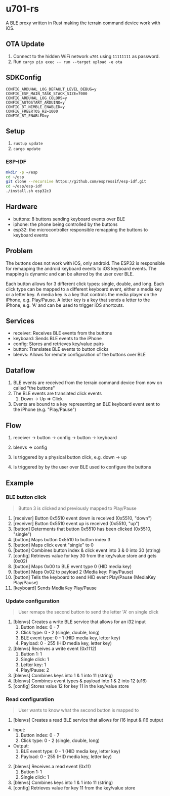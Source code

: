 # u701-rs

A BLE proxy written in Rust making the terrain command device work with iOS.

## OTA Update

1. Connect to the hidden WiFi network `u701` using `11111111` as password.
2. Run `cargo pio exec -- run --target upload -e ota`

## SDKConfig

```
CONFIG_ARDUHAL_LOG_DEFAULT_LEVEL_DEBUG=y
CONFIG_ESP_MAIN_TASK_STACK_SIZE=7000
CONFIG_ARDUHAL_LOG_COLORS=y
CONFIG_AUTOSTART_ARDUINO=y
CONFIG_BT_NIMBLE_ENABLED=y
CONFIG_FREERTOS_HZ=1000
CONFIG_BT_ENABLED=y
```

## Setup

1. `rustup update`
2. `cargo update`

### ESP-IDF

```bash
mkdir -p ~/esp
cd ~/esp
git clone --recursive https://github.com/espressif/esp-idf.git
cd ~/esp/esp-idf
./install.sh esp32c3
```

## Hardware

* buttons: 8 buttons sending keyboard events over BLE
* iphone: the phone being controlled by the buttons
* esp32: the microcontroller responsible remapping the buttons to keyboard events

## Problem

The buttons does not work with iOS, only android. The ESP32 is responsible for remapping the android keyboard events to iOS keyboard events. The mapping is dynamic and can be altered by the user over BLE.

Each button allows for 3 different click types: single, double, and long. Each click type can be mapped to a different keyboard event, either a media key or a letter key. A media key is a key that controls the media player on the iPhone, e.g. Play/Pause. A letter key is a key that sends a letter to the iPhone, e.g. 'A' and can be used to trigger iOS shortcuts.

## Services

* receiver: Receives BLE events from the buttons
* keyboard: Sends BLE events to the iPhone
* config: Stores and retrieves key/value pairs
* button: Translates BLE events to button clicks
* blenvs: Allows for remote configuration of the buttons over BLE

## Dataflow

1. BLE events are received from the terrain command device from now on called "the buttons"
2. The BLE events are translated click events
   1. Down -> Up => Click
3. Events are bound to a key representing an BLE keyboard event sent to the iPhone (e.g. "Play/Pause")

## Flow

1. receiver -> button -> config -> button -> keyboard
2. blenvs             -> config

1. Is triggered by a physical button click, e.g. down -> up
2. Is triggered by by the user over BLE used to configure the buttons

## Example

### BLE button click

> Button 3 is clicked and previously mapped to Play/Pause

1. [receiver] Button 0x5510 event down is received (0x5510, "down")
2. [receiver] Button 0x5510 event up is received (0x5510, "up")
3. [button] Determents that button 0x5510 has been clicked (0x5510, "single")
4. [button] Maps button 0x5510 to button index 3
5. [button] Maps click event "single" to 0
5. [button] Combines button index & click event into 3 & 0 into 30 (string)
6. [config] Retrieves value for key 30 from the key/value store and gets (0x02)
7. [button] Maps 0x00 to BLE event type 0 (HID media key)
7. [button] Maps 0x02 to payload 2 (Media key: Play/Pause)
8. [button] Tells the keyboard to send HID event Play/Pause (MediaKey Play/Pause)
9. [keyboard] Sends MediaKey Play/Pause

### Update configuration

> User remaps the second button to send the letter 'A' on single click

1. [blenvs] Creates a write BLE service that allows for an i32 input
   1. Button index: 0 - 7
   2. Click type: 0 - 2 (single, double, long)
   3. BLE event type: 0 - 1 (HID media key, letter key)
   4. Payload: 0 - 255 (HID media key, letter key)
2. [blenvs] Receives a write event (0x1112)
   1. Button 1: 1
   2. Single click: 1
   3. Letter key: 1
   4. Play/Pause: 2
3. [blenvs] Combines keys into 1 & 1 into 11 (string)
4. [blenvs] Combines event types & payload into 1 & 2 into 12 (u16)
5. [config] Stores value 12 for key 11 in the key/value store

### Read configuration

> User wants to know what the second button is mapped to

1. [blenvs] Creates a read BLE service that allows for i16 input & i16 output
  * Input:
     1. Button index: 0 - 7
     2. Click type: 0 - 2 (single, double, long)
  * Output:
    1. BLE event type: 0 - 1 (HID media key, letter key)
    2. Payload: 0 - 255 (HID media key, letter key)
2. [blenvs] Receives a read event (0x11)
   1. Button 1: 1
   2. Single click: 1
3. [blenvs] Combines keys into 1 & 1 into 11 (string)
4. [config] Retrieves value for key 11 from the key/value store
